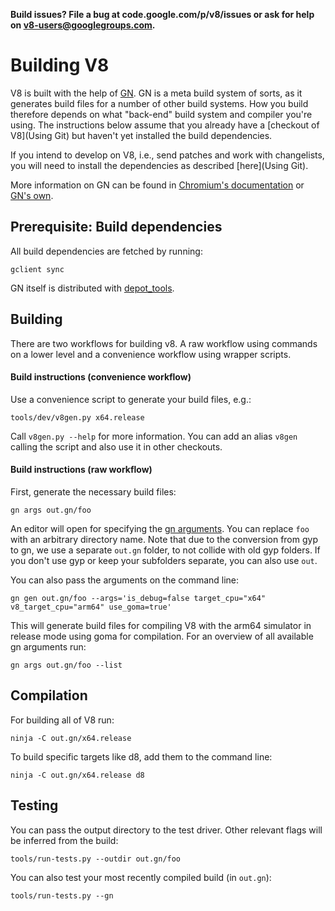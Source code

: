 **Build issues? File a bug at code.google.com/p/v8/issues or ask for help on v8-users@googlegroups.com.**

# Building V8

V8 is built with the help of [GN](https://chromium.googlesource.com/chromium/src/+/master/tools/gn/docs). GN is a meta build system of sorts, as it generates build files for a number of other build systems. How you build therefore depends on what "back-end" build system and compiler you're using.
The instructions below assume that you already have a [checkout of V8](Using Git) but haven't yet installed the build dependencies.

If you intend to develop on V8, i.e., send patches and work with changelists, you will need to install the dependencies as described [here](Using Git).

More information on GN can be found in [Chromium's documentation](https://www.chromium.org/developers/gn-build-configuration) or [GN's own](https://chromium.googlesource.com/chromium/src/+/master/tools/gn/docs).

## Prerequisite: Build dependencies

All build dependencies are fetched by running:

```gclient sync```

GN itself is distributed with [depot_tools](https://www.chromium.org/developers/how-tos/install-depot-tools).

## Building

There are two workflows for building v8. A raw workflow using commands on a lower level and a convenience workflow using wrapper scripts.

#### Build instructions (convenience workflow) 

Use a convenience script to generate your build files, e.g.:

```tools/dev/v8gen.py x64.release```

Call ```v8gen.py --help``` for more information. You can add an alias ```v8gen``` calling the script and also use it in other checkouts.

#### Build instructions (raw workflow) 

First, generate the necessary build files:

```gn args out.gn/foo```

An editor will open for specifying the [gn arguments](https://chromium.googlesource.com/chromium/src/+/master/tools/gn/docs/reference.md). You can replace ```foo``` with an arbitrary directory name.  Note that due to the conversion from gyp to gn, we use a separate ```out.gn``` folder, to not collide with old gyp folders. If you don't use gyp or keep your subfolders separate, you can also use ```out```.

You can also pass the arguments on the command line:

```gn gen out.gn/foo --args='is_debug=false target_cpu="x64" v8_target_cpu="arm64" use_goma=true'```

This will generate build files for compiling V8 with the arm64 simulator in release mode using goma for compilation. For an overview of all available gn arguments run:

```gn args out.gn/foo --list```

## Compilation

For building all of V8 run:

```ninja -C out.gn/x64.release```

To build specific targets like d8, add them to the command line:

```ninja -C out.gn/x64.release d8```

## Testing

You can pass the output directory to the test driver. Other relevant flags will be inferred from the build:

```tools/run-tests.py --outdir out.gn/foo```

You can also test your most recently compiled build (in ```out.gn```):

```tools/run-tests.py --gn```
